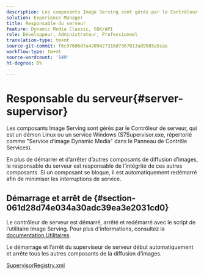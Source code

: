 ```yaml
---
description: Les composants Image Serving sont gérés par le Contrôleur de serveur, qui est un démon Linux ou un service Windows (S7Supervisor.exe, répertorié comme "Service d’image Dynamic Media" dans le Panneau de Contrôle Services).
solution: Experience Manager
title: Responsable du serveur
feature: Dynamic Media Classic, SDK/API
role: Développeur, Administrateur, Professionnel
translation-type: tm+mt
source-git-commit: f6c97606d7a4209427316d7367013ad9585a5cae
workflow-type: tm+mt
source-wordcount: '149'
ht-degree: 0%

---
```



# Responsable du serveur{#server-supervisor}

Les composants Image Serving sont gérés par le Contrôleur de serveur, qui est un démon Linux ou un service Windows (S7Supervisor.exe, répertorié comme &quot;Service d’image Dynamic Media&quot; dans le Panneau de Contrôle Services).

En plus de démarrer et d’arrêter d’autres composants de diffusion d’images, le responsable du serveur est responsable de l’intégrité de ces autres composants. Si un composant se bloque, il est automatiquement redémarré afin de minimiser les interruptions de service.

## Démarrage et arrêt de {#section-061d28d74e034a30adc39ea3e2031cd0}

Le contrôleur de serveur est démarré, arrêté et redémarré avec le script de l’utilitaire Image Serving. Pour plus d&#39;informations, consultez la [documentation Utilitaires](../../../is-api/is-utils/utilities/c-location-of-utilities.md#concept-bae61e53344449af978502cac6be8b5f).

Le démarrage et l’arrêt du superviseur de serveur début automatiquement et arrête tous les autres composants de la diffusion d’images.

[SupervisorRegistry.xml](../../../is-api/image-serving-api-ref/c-configuration-and-administration/r-server-configuration-files/r-supervisorregistry.md#reference-b55f37a7a7a044d19c1722f5130906c6)
